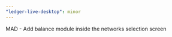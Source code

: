 ```yaml
---
"ledger-live-desktop": minor
---
```


MAD - Add balance module inside the networks selection screen
